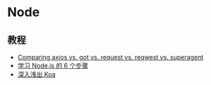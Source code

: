 # Node

## 教程

- [Comparing axios vs. got vs. request vs. reqwest vs. superagent](https://npmcompare.com/compare/axios,got,request,reqwest,superagent)
- [学习 Node.js 的 6 个步骤](https://cnodejs.org/topic/535376501969a7b22aca6d24)
- [深入浅出 Koa](https://cnodejs.org/topic/56e688a983cbb63b6d120300)
